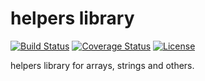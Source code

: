 helpers library
=======
[![Build Status](https://travis-ci.org/Kachit/helpers.svg)](https://travis-ci.org/Kachit/helpers)
[![Coverage Status](https://coveralls.io/repos/Kachit/helpers/badge.png?branch=develop)](https://coveralls.io/r/Kachit/helpers?branch=develop)
[![License](https://poser.pugx.org/leaphly/cart-bundle/license.svg)](https://packagist.org/packages/leaphly/cart-bundle)

helpers library for arrays, strings and others.
